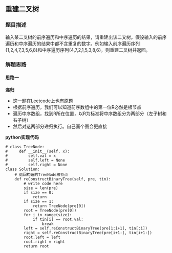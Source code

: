 ## 重建二叉树
### 题目描述
输入某二叉树的前序遍历和中序遍历的结果，请重建出该二叉树。假设输入的前序遍历和中序遍历的结果中都不含重复的数字。例如输入前序遍历序列{1,2,4,7,3,5,6,8}和中序遍历序列{4,7,2,1,5,3,8,6}，则重建二叉树并返回。
### 解题思路
#### 思路一
**递归**
- 这一题在Leetcode上也有原题
- 根据前序遍历，我们可以知道前序数组中的第一位R必然是根节点
- 遍历中序数组，找到R所在位置，以R为标准将中序数组分为两部分（左子树和右子树）
- 然后对这两部分递归执行。自己画个图会更直接


**python实现代码**
```
# class TreeNode:
#     def __init__(self, x):
#         self.val = x
#         self.left = None
#         self.right = None
class Solution:
    # 返回构造的TreeNode根节点
    def reConstructBinaryTree(self, pre, tin):
        # write code here
        size = len(pre)
        if size == 0:
            return 
        if size == 1:
            return TreeNode(pre[0])
        root = TreeNode(pre[0])
        for i in range(size):
            if tin[i] == root.val:
                break
        left = self.reConstructBinaryTree(pre[1:i+1], tin[:i])
        right = self.reConstructBinaryTree(pre[i+1:], tin[i+1:])
        root.left = left
        root.right = right
        return root
```

